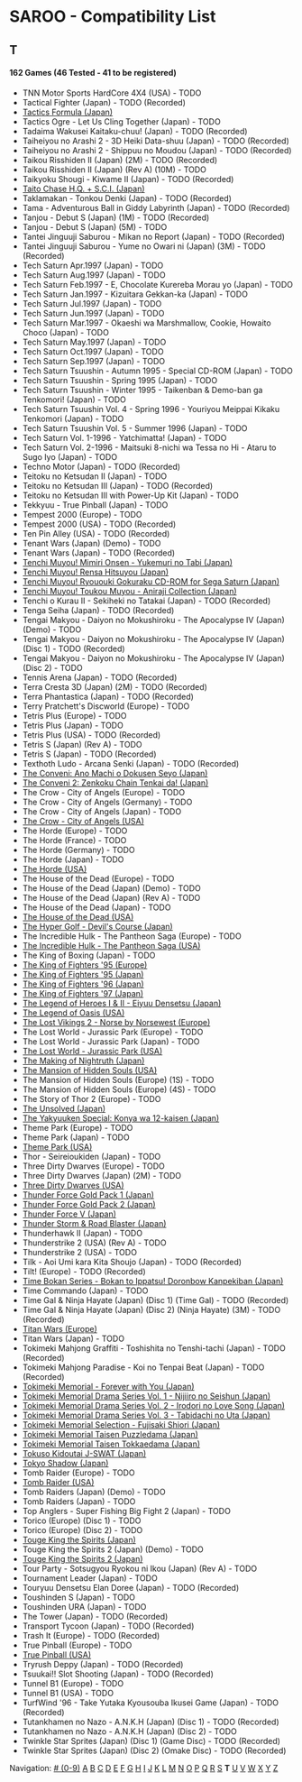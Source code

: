 # SAROO - Compatibility List

## T

#### 162 Games (46 Tested - 41 to be registered)

- TNN Motor Sports HardCore 4X4 (USA) - TODO
- Tactical Fighter (Japan) - TODO (Recorded)
- [Tactics Formula (Japan)](../../../Regions/Retails/Japan/T-34101G/01/README.md)
- Tactics Ogre - Let Us Cling Together (Japan) - TODO
- Tadaima Wakusei Kaitaku-chuu! (Japan) - TODO (Recorded)
- Taiheiyou no Arashi 2 - 3D Heiki Data-shuu (Japan) - TODO (Recorded)
- Taiheiyou no Arashi 2 - Shippuu no Moudou (Japan) - TODO (Recorded)
- Taikou Risshiden II (Japan) (2M) - TODO (Recorded)
- Taikou Risshiden II (Japan) (Rev A) (10M) - TODO
- Taikyoku Shougi - Kiwame II (Japan) - TODO (Recorded)
- [Taito Chase H.Q. + S.C.I. (Japan)](../../../Regions/Retails/Japan/T-1105G/01/README.md)
- Taklamakan - Tonkou Denki (Japan) - TODO (Recorded)
- Tama - Adventurous Ball in Giddy Labyrinth (Japan) - TODO (Recorded)
- Tanjou - Debut S (Japan) (1M) - TODO (Recorded)
- Tanjou - Debut S (Japan) (5M) - TODO
- Tantei Jinguuji Saburou - Mikan no Report (Japan) - TODO (Recorded)
- Tantei Jinguuji Saburou - Yume no Owari ni (Japan) (3M) - TODO (Recorded)
- Tech Saturn Apr.1997 (Japan) - TODO
- Tech Saturn Aug.1997 (Japan) - TODO
- Tech Saturn Feb.1997 - E, Chocolate Kurereba Morau yo (Japan) - TODO
- Tech Saturn Jan.1997 - Kizuitara Gekkan-ka (Japan) - TODO
- Tech Saturn Jul.1997 (Japan) - TODO
- Tech Saturn Jun.1997 (Japan) - TODO
- Tech Saturn Mar.1997 - Okaeshi wa Marshmallow, Cookie, Howaito Choco (Japan) - TODO
- Tech Saturn May.1997 (Japan) - TODO
- Tech Saturn Oct.1997 (Japan) - TODO
- Tech Saturn Sep.1997 (Japan) - TODO
- Tech Saturn Tsuushin - Autumn 1995 - Special CD-ROM (Japan) - TODO
- Tech Saturn Tsuushin - Spring 1995 (Japan) - TODO
- Tech Saturn Tsuushin - Winter 1995 - Taikenban & Demo-ban ga Tenkomori! (Japan) - TODO
- Tech Saturn Tsuushin Vol. 4 - Spring 1996 - Youriyou Meippai Kikaku Tenkomori (Japan) - TODO
- Tech Saturn Tsuushin Vol. 5 - Summer 1996 (Japan) - TODO
- Tech Saturn Vol. 1-1996 - Yatchimatta! (Japan) - TODO
- Tech Saturn Vol. 2-1996 - Maitsuki 8-nichi wa Tessa no Hi - Ataru to Sugo Iyo (Japan) - TODO
- Techno Motor (Japan) - TODO (Recorded)
- Teitoku no Ketsudan II (Japan) - TODO
- Teitoku no Ketsudan III (Japan) - TODO (Recorded)
- Teitoku no Ketsudan III with Power-Up Kit (Japan) - TODO
- Tekkyuu - True Pinball (Japan) - TODO
- Tempest 2000 (Europe) - TODO
- Tempest 2000 (USA) - TODO (Recorded)
- Ten Pin Alley (USA) - TODO (Recorded)
- Tenant Wars (Japan) (Demo) - TODO
- Tenant Wars (Japan) - TODO (Recorded)
- [Tenchi Muyou! Mimiri Onsen - Yukemuri no Tabi (Japan)](../../../Regions/Retails/Japan/T-21802G/01/README.md)
- [Tenchi Muyou! Rensa Hitsuyou (Japan)](../../../Regions/Retails/Japan/T-22204G/01/README.md)
- [Tenchi Muyou! Ryououki Gokuraku CD-ROM for Sega Saturn (Japan)](../../../Regions/Retails/Japan/T-21801G00/01/README.md)
- [Tenchi Muyou! Toukou Muyou - Aniraji Collection (Japan)](../../../Regions/Retails/Japan/T-26103G/01/README.md)
- Tenchi o Kurau II - Sekiheki no Tatakai (Japan) - TODO (Recorded)
- Tenga Seiha (Japan) - TODO (Recorded)
- Tengai Makyou - Daiyon no Mokushiroku - The Apocalypse IV (Japan) (Demo) - TODO
- Tengai Makyou - Daiyon no Mokushiroku - The Apocalypse IV (Japan) (Disc 1) - TODO (Recorded)
- Tengai Makyou - Daiyon no Mokushiroku - The Apocalypse IV (Japan) (Disc 2) - TODO
- Tennis Arena (Japan) - TODO (Recorded)
- Terra Cresta 3D (Japan) (2M) - TODO (Recorded)
- Terra Phantastica (Japan) - TODO (Recorded)
- Terry Pratchett's Discworld (Europe) - TODO
- Tetris Plus (Europe) - TODO
- Tetris Plus (Japan) - TODO
- Tetris Plus (USA) - TODO (Recorded)
- Tetris S (Japan) (Rev A) - TODO
- Tetris S (Japan) - TODO (Recorded)
- Texthoth Ludo - Arcana Senki (Japan) - TODO (Recorded)
- [The Conveni: Ano Machi o Dokusen Seyo (Japan)](../../../Regions/Retails/Japan/T-4310G/01/README.md)
- [The Conveni 2: Zenkoku Chain Tenkai da! (Japan)](../../../Regions/Retails/Japan/T-4317G/01/README.md)
- The Crow - City of Angels (Europe) - TODO
- The Crow - City of Angels (Germany) - TODO
- The Crow - City of Angels (Japan) - TODO
- [The Crow - City of Angels (USA)](../../../Regions/Retails/USA/T-8124H/01/README.md)
- The Horde (Europe) - TODO
- The Horde (France) - TODO
- The Horde (Germany) - TODO
- The Horde (Japan) - TODO
- [The Horde (USA)](../../../Regions/Retails/USA/T-15909H50/01/README.md)
- The House of the Dead (Europe) - TODO
- The House of the Dead (Japan) (Demo) - TODO
- The House of the Dead (Japan) (Rev A) - TODO
- The House of the Dead (Japan) - TODO
- [The House of the Dead (USA)](../../../Regions/Retails/USA/T-26109G/01/README.md)
- [The Hyper Golf - Devil's Course (Japan)](../../../Regions/Retails/Japan/T-2303H/01/README.md)
- The Incredible Hulk - The Pantheon Saga (Europe) - TODO
- [The Incredible Hulk - The Pantheon Saga (USA)](../../../Regions/Retails/USA/T-7905H/01/README.md)
- The King of Boxing (Japan) - TODO
- [The King of Fighters '95 (Europe)](../../../Regions/Retails/Europe/MK-81088/01/README.md)
- [The King of Fighters '95 (Japan)](../../../Regions/Retails/Japan/T-3101G/01/README.md)
- [The King of Fighters '96 (Japan)](../../../Regions/Retails/Japan/T-3108G/01/README.md)
- [The King of Fighters '97 (Japan)](../../../Regions/Retails/Japan/T-3121G/01/README.md)
- [The Legend of Heroes I & II - Eiyuu Densetsu (Japan)](../../../Regions/Retails/Japan/T-37101G/01/README.md)
- [The Legend of Oasis (USA)](../../../Regions/Retails/USA/MK-81302/01/README.md)
- [The Lost Vikings 2 - Norse by Norsewest (Europe)](../../../Regions/Retails/Europe/T-12521H50/01/README.md)
- The Lost World - Jurassic Park (Europe) - TODO
- The Lost World - Jurassic Park (Japan) - TODO
- [The Lost World - Jurassic Park (USA)](../../../Regions/Retails/USA/MK-81065/01/README.md)
- [The Making of Nightruth (Japan)](../../../Regions/Retails/Japan/T-20203G/01/README.md)
- [The Mansion of Hidden Souls (USA)](../../../Regions/Retails/USA/MK-81012/01/README.md)
- The Mansion of Hidden Souls (Europe) (1S) - TODO
- The Mansion of Hidden Souls (Europe) (4S) - TODO
- The Story of Thor 2 (Europe) - TODO
- [The Unsolved (Japan)](../../../Regions/Retails/Japan/T-7017G/01/README.md)
- [The Yakyuuken Special: Konya wa 12-kaisen (Japan)](../../../Regions/Retails/Japan/T-21901G/01/README.md)
- Theme Park (Europe) - TODO
- Theme Park (Japan) - TODO
- [Theme Park (USA)](../../../Regions/Retails/USA/T-5001H/01/README.md)
- Thor - Seireioukiden (Japan) - TODO
- Three Dirty Dwarves (Europe) - TODO
- Three Dirty Dwarves (Japan) (2M) - TODO
- [Three Dirty Dwarves (USA)](../../../Regions/Retails/USA/T-30401H/01/README.md)
- [Thunder Force Gold Pack 1 (Japan)](../../../Regions/Retails/Japan/T-1807G/01/README.md)
- [Thunder Force Gold Pack 2 (Japan)](../../../Regions/Retails/Japan/T-1808G/01/README.md)
- [Thunder Force V (Japan)](../../../Regions/Retails/Japan/T-1811G/01/README.md)
- [Thunder Storm & Road Blaster (Japan)](../../../Regions/Retails/Japan/T-20701G/01/README.md)
- Thunderhawk II (Japan) - TODO
- Thunderstrike 2 (USA) (Rev A) - TODO
- Thunderstrike 2 (USA) - TODO
- Tilk - Aoi Umi kara Kita Shoujo (Japan) - TODO (Recorded)
- Tilt! (Europe) - TODO (Recorded)
- [Time Bokan Series - Bokan to Ippatsu! Doronbow Kanpekiban (Japan)](../../../Regions/Retails/Japan/T-20607G/01/README.md)
- Time Commando (Japan) - TODO
- Time Gal & Ninja Hayate (Japan) (Disc 1) (Time Gal) - TODO (Recorded)
- Time Gal & Ninja Hayate (Japan) (Disc 2) (Ninja Hayate) (3M) - TODO (Recorded)
- [Titan Wars (Europe)](../../../Regions/Retails/Europe/T-15911H50/01/README.md)
- Titan Wars (Japan) - TODO
- Tokimeki Mahjong Graffiti - Toshishita no Tenshi-tachi (Japan) - TODO (Recorded)
- Tokimeki Mahjong Paradise - Koi no Tenpai Beat (Japan) - TODO (Recorded)
- [Tokimeki Memorial - Forever with You (Japan)](../../../Regions/Retails/Japan/T-9504G/01/README.md)
- [Tokimeki Memorial Drama Series Vol. 1 - Nijiiro no Seishun (Japan)](../../../Regions/Retails/Japan/T-9522G/01/README.md)
- [Tokimeki Memorial Drama Series Vol. 2 - Irodori no Love Song (Japan)](../../../Regions/Retails/Japan/T-9529G/01/README.md)
- [Tokimeki Memorial Drama Series Vol. 3 - Tabidachi no Uta (Japan)](../../../Regions/Retails/Japan/T-9532G/01/README.md)
- [Tokimeki Memorial Selection - Fujisaki Shiori (Japan)](../../../Regions/Retails/Japan/T-9517G/01/README.md)
- [Tokimeki Memorial Taisen Puzzledama (Japan)](../../../Regions/Retails/Japan/T-9512G/01/README.md)
- [Tokimeki Memorial Taisen Tokkaedama (Japan)](../../../Regions/Retails/Japan/T-9524G/01/README.md)
- [Tokuso Kidoutai J-SWAT (Japan)](../../../Regions/Retails/Japan/T-20602G/01/README.md)
- [Tokyo Shadow (Japan)](../../../Regions/Retails/Japan/T-1110G/01/README.md)
- Tomb Raider (Europe) - TODO
- [Tomb Raider (USA)](../../../Regions/Retails/USA/T-7910H/01/README.md)
- Tomb Raiders (Japan) (Demo) - TODO
- Tomb Raiders (Japan) - TODO
- Top Anglers - Super Fishing Big Fight 2 (Japan) - TODO
- Torico (Europe) (Disc 1) - TODO
- Torico (Europe) (Disc 2) - TODO
- [Touge King the Spirits (Japan)](../../../Regions/Retails/Japan/T-14401G/01/README.md)
- Touge King the Spirits 2 (Japan) (Demo) - TODO
- [Touge King the Spirits 2 (Japan)](../../../Regions/Retails/Japan/T-14412G/01/README.md)
- Tour Party - Sotsugyou Ryokou ni Ikou (Japan) (Rev A) - TODO
- Tournament Leader (Japan) - TODO
- Touryuu Densetsu Elan Doree (Japan) - TODO (Recorded)
- Toushinden S (Japan) - TODO
- Toushinden URA (Japan) - TODO
- The Tower (Japan) - TODO (Recorded)
- Transport Tycoon (Japan) - TODO (Recorded)
- Trash It (Europe) - TODO (Recorded)
- True Pinball (Europe) - TODO
- [True Pinball (USA)](../../../Regions/Retails/USA/T-16406H/01/README.md)
- Tryrush Deppy (Japan) - TODO (Recorded)
- Tsuukai!! Slot Shooting (Japan) - TODO (Recorded)
- Tunnel B1 (Europe) - TODO
- Tunnel B1 (USA) - TODO
- TurfWind '96 - Take Yutaka Kyousouba Ikusei Game (Japan) - TODO (Recorded)
- Tutankhamen no Nazo - A.N.K.H (Japan) (Disc 1) - TODO (Recorded)
- Tutankhamen no Nazo - A.N.K.H (Japan) (Disc 2) - TODO
- Twinkle Star Sprites (Japan) (Disc 1) (Game Disc) - TODO (Recorded)
- Twinkle Star Sprites (Japan) (Disc 2) (Omake Disc) - TODO (Recorded)

Navigation:
[# (0-9)](./09.md) [A](./A.md) [B](./B.md) [C](./C.md) [D](./D.md) [E](./E.md) [F](./F.md) [G](./G.md) [H](./H.md) [I](./I.md) [J](./J.md) [K](./K.md) [L](./L.md) [M](./M.md) [N](./N.md) [O](./O.md) [P](./P.md) [Q](./Q.md) [R](./R.md) [S](./S.md) **T** [U](./U.md) [V](./V.md) [W](./W.md) [X](./X.md) [Y](./Y.md) [Z](./Z.md)
